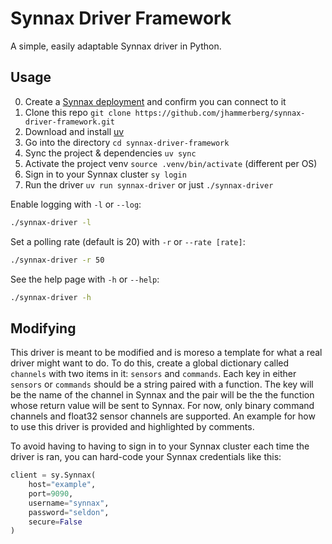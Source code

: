 # Synnax Driver Framework
A simple, easily adaptable Synnax driver in Python.

## Usage
0. Create a [Synnax deployment](https://docs.synnaxlabs.com/reference/cluster/quick-start) and confirm you can connect to it 
1. Clone this repo `git clone https://github.com/jhammerberg/synnax-driver-framework.git`
2. Download and install [uv](https://docs.astral.sh/uv/getting-started/installation/)
3. Go into the directory `cd synnax-driver-framework`
4. Sync the project & dependencies `uv sync`
5. Activate the project venv `source .venv/bin/activate` (different per OS)
6. Sign in to your Synnax cluster `sy login`
7. Run the driver `uv run synnax-driver` or just `./synnax-driver`

Enable logging with `-l` or `--log`:
```bash
./synnax-driver -l
```

Set a polling rate (default is 20) with `-r` or `--rate [rate]`:
```bash
./synnax-driver -r 50
```

See the help page with `-h` or `--help`:
```bash
./synnax-driver -h
```

## Modifying
This driver is meant to be modified and is moreso a template for what a real driver might want to do. To do this, create a global dictionary called `channels` with two items in it: `sensors` and `commands`. Each key in either `sensors` or `commands` should be a string paired with a function. The key will be the name of the channel in Synnax and the pair will be the the function whose return value will be sent to Synnax. For now, only binary command channels and float32 sensor channels are supported. An example for how to use this driver is provided and highlighted by comments.

To avoid having to having to sign in to your Synnax cluster each time the driver is ran, you can hard-code your Synnax credentials like this:
```py
client = sy.Synnax(
    host="example",
    port=9090,
    username="synnax",
    password="seldon",
    secure=False
)
```